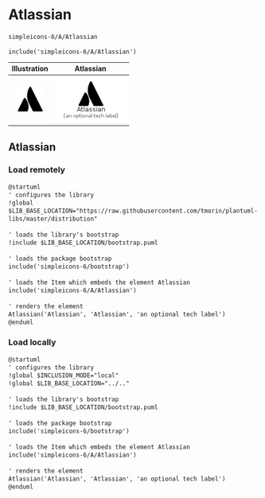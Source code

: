# Atlassian


```text
simpleicons-6/A/Atlassian
```

```text
include('simpleicons-6/A/Atlassian')
```



| Illustration | Atlassian |
| :---: | :---: |
| ![illustration for Illustration](../../simpleicons-6/A/Atlassian.png) | ![illustration for Atlassian](../../simpleicons-6/A/Atlassian.Local.png) |




## Atlassian

### Load remotely
```plantuml
@startuml
' configures the library
!global $LIB_BASE_LOCATION="https://raw.githubusercontent.com/tmorin/plantuml-libs/master/distribution"

' loads the library's bootstrap
!include $LIB_BASE_LOCATION/bootstrap.puml

' loads the package bootstrap
include('simpleicons-6/bootstrap')

' loads the Item which embeds the element Atlassian
include('simpleicons-6/A/Atlassian')

' renders the element
Atlassian('Atlassian', 'Atlassian', 'an optional tech label')
@enduml
```

### Load locally
```plantuml
@startuml
' configures the library
!global $INCLUSION_MODE="local"
!global $LIB_BASE_LOCATION="../.."

' loads the library's bootstrap
!include $LIB_BASE_LOCATION/bootstrap.puml

' loads the package bootstrap
include('simpleicons-6/bootstrap')

' loads the Item which embeds the element Atlassian
include('simpleicons-6/A/Atlassian')

' renders the element
Atlassian('Atlassian', 'Atlassian', 'an optional tech label')
@enduml
```

